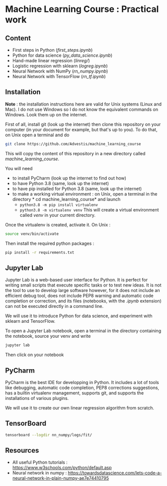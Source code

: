 # Machine Learning Course : Practical work

## Content 

* First steps in Python (*first_steps.ipynb*)
* Python for data science (*py_data_science.ipynb*)
* Hand-made linear regression (*linreg/*)
* Logistic regression with sklearn (*logreg.ipynb*)
* Neural Network with NumPy (*rn_numpy.ipynb*)
* Neural Network with TensorFlow (*rn_tf.ipynb*)

## Installation

**Note** : the installation instructions here are valid for Unix systems (Linux and Mac). I do not use Windows so I do
not know the equivalent commands on Windows. Look them up on the internet.

First of all, install git (look up the internet) then clone this repository on your computer (in your document for example, but that's up to you). To do that,
on Unix open a terminal and do

```bash
git clone https://github.com/Advestis/machine_learning_course
```

This will copy the content of this repository in a new directory called *machine_learning_course*. 

You will need 
 * to install PyCharm (look up the internet to find out how)
 * to have Python 3.8 (same, look up the internet)
 * to have pip installed for Python 3.8 (same, look up the internet)
 * to make a working virtual environment : on Unix, open a terminal in the directory *
cd machine_learning_course* and launch 
   * `python3.8 -m pip install virtualenv`
   * `python3.8 -m virtualenv venv`
   This will create a virtual environment called *venv* in your current directory.
 
Once the virtualenv is created, activate it. On Unix :

```bash
source venv/bin/activate
```

Then install the required python packages :

```bash
pip install -r requirements.txt
```

## Jupyter Lab

Jupyter Lab is a web-based user interface for Python. It is perfect for writing small scripts that execute
specific tasks or to test new ideas. It is not the tool to use to develop large software however, for it does
not include an efficient debug tool, does not include PEP8 warning and automatic code completion or correction,
and its files (notebooks, with the *.ipynb* extension) can not be executed directly in a command line.

We will use it to introduce Python for data science, and experiment with sklearn and TensorFlow.

To open a Jupyter Lab notebook, open a terminal in the directory containing the notebook, source your venv and write 

```bash
jupyter lab
```

Then click on your notebook

## PyCharm

PyCharm is the best IDE for developping in Python. It includes a lot of tools like debugging, automatic code completion,
PEP8 corrections suggestions, has a builtin virtualenv management, supports git, and supports the installations of
various plugins.

We will use it to create our own linear regression algorithm from scratch.

## TensorBoard

```bash
tensorboard --logdir nn_numpy/logs/fit/
```


## Resources

* All useful Python tutorials : https://www.w3schools.com/python/default.asp
* Neural network in numpy : https://towardsdatascience.com/lets-code-a-neural-network-in-plain-numpy-ae7e74410795
